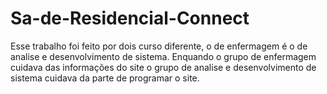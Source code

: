 # Sa-de-Residencial-Connect
Esse trabalho foi feito por dois curso diferente, o de enfermagem é o de analise e desenvolvimento de sistema. Enquando o grupo de enfermagem cuidava das informações do site o grupo de analise e desenvolvimento de sistema cuidava da parte de programar o site.

